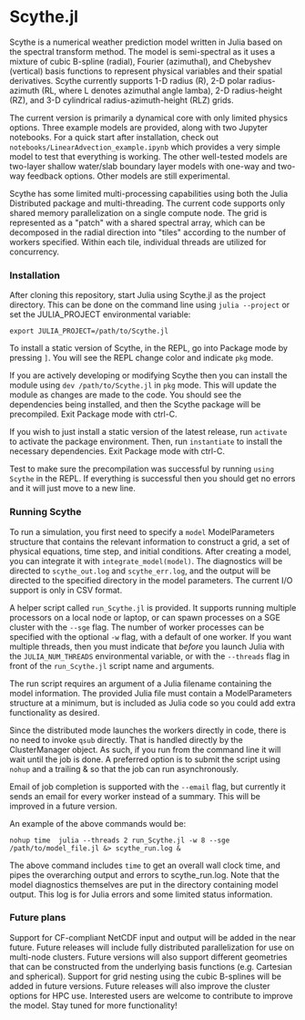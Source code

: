# Scythe.jl

Scythe is a numerical weather prediction model written in Julia based on the spectral transform method. The model is semi-spectral as it uses a mixture of cubic B-spline (radial), Fourier (azimuthal), and Chebyshev (vertical) basis functions to represent physical variables and their spatial derivatives. Scythe currently supports 1-D radius (R), 2-D polar radius-azimuth (RL, where L denotes azimuthal angle lamba), 2-D radius-height (RZ), and 3-D cylindrical radius-azimuth-height (RLZ) grids. 

The current version is primarily a dynamical core with only limited physics options. Three example models are provided, along with two Jupyter notebooks. For a quick start after installation, check out `notebooks/LinearAdvection_example.ipynb` which provides a very simple model to test that everything is working. The other well-tested models are two-layer shallow water/slab boundary layer models with one-way and two-way feedback options. Other models are still experimental.

Scythe has some limited multi-processing capabilities using both the Julia Distributed package and multi-threading. The current code supports only shared memory parallelization on a single compute node. The grid is represented as a "patch" with a shared spectral array, which can be decomposed in the radial direction into "tiles" according to the number of workers specified. Within each tile, individual threads are utilized for concurrency. 

### Installation

After cloning this repository, start Julia using Scythe.jl as the project directory. This can be done on the command line using `julia --project` or set the JULIA_PROJECT environmental variable:

`export JULIA_PROJECT=/path/to/Scythe.jl`

To install a static version of Scythe, in the REPL, go into Package mode by pressing `]`. You will see the REPL change color and indicate `pkg` mode. 

If you are actively developing or modifying Scythe then you can install the module using `dev /path/to/Scythe.jl` in `pkg` mode. This will update the module as changes are made to the code. You should see the dependencies being installed, and then the Scythe package will be precompiled. Exit Package mode with ctrl-C.

If you wish to just install a static version of the latest release, run `activate` to activate the package environment. Then, run `instantiate` to install the necessary dependencies. Exit Package mode with ctrl-C.

Test to make sure the precompilation was successful by running `using Scythe` in the REPL. If everything is successful then you should get no errors and it will just move to a new line.

### Running Scythe

To run a simulation, you first need to specify a `model` ModelParameters structure that contains the relevant information to construct a grid, a set of physical equations, time step, and initial conditions. After creating a model, you can integrate it with `integrate_model(model)`. The diagnostics will be directed to `scythe_out.log` and `scythe_err.log`, and the output will be directed to the specified directory in the model parameters. The current I/O support is only in CSV format.

A helper script called `run_Scythe.jl` is provided. It supports running multiple processors on a local node or laptop, or can spawn processes on a SGE cluster with the `--sge` flag. The number of worker processes can be specified with the optional `-w` flag, with a default of one worker. If you want multiple threads, then you must indicate that *before* you launch Julia with the `JULIA_NUM_THREADS` environmental variable, or with the `--threads` flag in front of the `run_Scythe.jl` script name and arguments.

The run script requires an argument of a Julia filename containing the model information. The provided Julia file must contain a ModelParameters structure at a minimum, but is included as Julia code so you could add extra functionality as desired.

Since the distributed mode launches the workers directly in code, there is no need to invoke `qsub` directly. That is handled directly by the ClusterManager object. As such, if you run from the command line it will wait until the job is done. A preferred option is to submit the script using `nohup` and a trailing & so that the job can run asynchronously. 

Email of job completion is supported with the `--email` flag, but currently it sends an email for every worker instead of a summary. This will be improved in a future version.

An example of the above commands would be:
```
nohup time  julia --threads 2 run_Scythe.jl -w 8 --sge /path/to/model_file.jl &> scythe_run.log &
```

The above command includes `time` to get an overall wall clock time, and pipes the overarching output and errors to scythe_run.log. Note that the model diagnostics themselves are put in the directory containing model output. This log is for Julia errors and some limited status information.

### Future plans
Support for CF-compliant NetCDF input and output will be added in the near future. Future releases will include fully distributed parallelization for use on multi-node clusters. Future versions will also support different geometries that can be constructed from the underlying basis functions (e.g. Cartesian and spherical). Support for grid nesting using the cubic B-splines will be added in future versions. Future releases will also improve the cluster options for HPC use. Interested users are welcome to contribute to improve the model. Stay tuned for more functionality!
